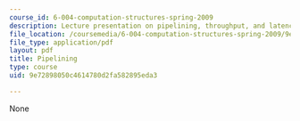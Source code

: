 ```yaml
---
course_id: 6-004-computation-structures-spring-2009
description: Lecture presentation on pipelining, throughput, and latency.
file_location: /coursemedia/6-004-computation-structures-spring-2009/9e72898050c4614780d2fa582895eda3_MIT6_004s09_lec08.pdf
file_type: application/pdf
layout: pdf
title: Pipelining
type: course
uid: 9e72898050c4614780d2fa582895eda3

---
```

None